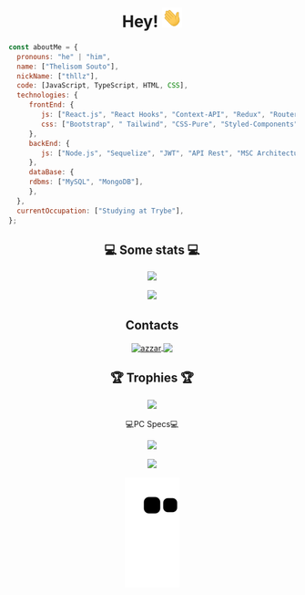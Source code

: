 <!--
 Introduction
-->
 <h1 align="center">
   Hey! 
   <img 
     width="35" 
      src="https://github.com/1999AZZAR/1999AZZAR/blob/main/resources/img/waving.gif"
    >
</h1>

 <!--
About me
-->
 ```javascript
const aboutMe = {
   pronouns: "he" | "him",
   name: ["Thelisom Souto"],
   nickName: ["thllz"],
   code: [JavaScript, TypeScript, HTML, CSS],
   technologies: {
      frontEnd: {
         js: ["React.js", "React Hooks", "Context-API", "Redux", "Router", "RTL", "Jest"],
         css: ["Bootstrap", " Tailwind", "CSS-Pure", "Styled-Components", "MaterialUI"]
      },
      backEnd: {
         js: ["Node.js", "Sequelize", "JWT", "API Rest", "MSC Architecture", "SQL", "NoSQL", "POO" ]
      },
      dataBase: {
      rdbms: ["MySQL", "MongoDB"],
      },
   },
   currentOccupation: ["Studying at Trybe"],
};
```
<h2 align="center">
 💻 Some stats 💻
</h2>
<!-- 
GitHub Stats
-->
<p align="center">
 <img src="https://github-readme-stats.vercel.app/api?username=thllz&show_icons=true&theme=dark" />
</p>

<!-- 
Most Used Languages (Not working)
<p align="center">
 <img src="https://github-readme-stats.vercel.app/api/top-langs/?username=thllz&layout=compact" />
</p>
-->


<!-- 
Profile Views Counter
-->
<p align="center">
 <img src="https://hits.seeyoufarm.com/api/count/incr/badge.svg?url=https%3A%2F%2Fgithub.com%2Fthllz1212%2Fhit-counter" />
</p>
<!-- 
Contacts Section
-->
<h2 align="center">
  Contacts 
</h2>
<!-- 
Contacts Section (LinkedIn)
-->
<div align="center">
 <a href="https://www.linkedin.com/in/thelisom" target="blank">
   <img align="center"
     src="https://img.shields.io/badge/linkedin-%231DA1F2.svg?style=for-the-badge&logo=linkedin&logoColor=white"
     alt="azzar" 
     height="30"
   />
  </a>
<!-- 
Contacts Section (Email)
-->
   <a href="https://mailto:thelisommagnos@hotmail.com" align="center">
     <img align="center" src="https://img.shields.io/badge/Microsoft_Outlook-0078D4?style=for-the-badge&logo=microsoft-outlook&logoColor=white" />
   </a>
</div>

<!-- 
Trophies
-->
<div align="center"> 
  <h2 align="center">
    🏆 Trophies 🏆
  </h2>
   <p align="center">
     <img src="https://github-profile-trophy.vercel.app/?username=thllz" />
   </p>
</div>

<!-- 
Pc Specs
-->
<div align="center">
  <p>
    💻PC Specs💻
  </p>
   <p>
     <img src="https://img.shields.io/badge/Intel%20Core_i7_7th-0071C5?style=for-the-badge&logo=intel&logoColor=white" />
   </p>
    <p>
      <img src="https://img.shields.io/badge/NVIDIA-GTX980-76B900?style=for-the-badge&logo=nvidia&logoColor=white" />
    </p>
</div>

<!-- 
Snake Eating Contribuition Graph
-->
<div align="center">
  <img src="https://github.com/thllz/thllz/blob/output/github-contribution-grid-snake.svg"
</div>
